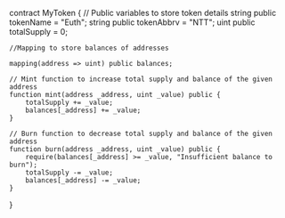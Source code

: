 contract MyToken {
    // Public variables to store token details
    string public tokenName = "Euth";
    string public tokenAbbrv = "NTT";
    uint public totalSupply = 0;

    //Mapping to store balances of addresses
   
    mapping(address => uint) public balances;

    // Mint function to increase total supply and balance of the given address
    function mint(address _address, uint _value) public {
        totalSupply += _value;
        balances[_address] += _value;
    }

    // Burn function to decrease total supply and balance of the given address
    function burn(address _address, uint _value) public {
        require(balances[_address] >= _value, "Insufficient balance to burn");
        totalSupply -= _value;
        balances[_address] -= _value;
    }
}
